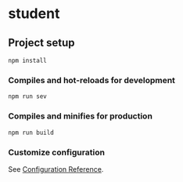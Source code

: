 # student

## Project setup
```
npm install
```

### Compiles and hot-reloads for development
```
npm run sev
```

### Compiles and minifies for production
```
npm run build
```

### Customize configuration
See [Configuration Reference](https://cli.vuejs.org/config/).
